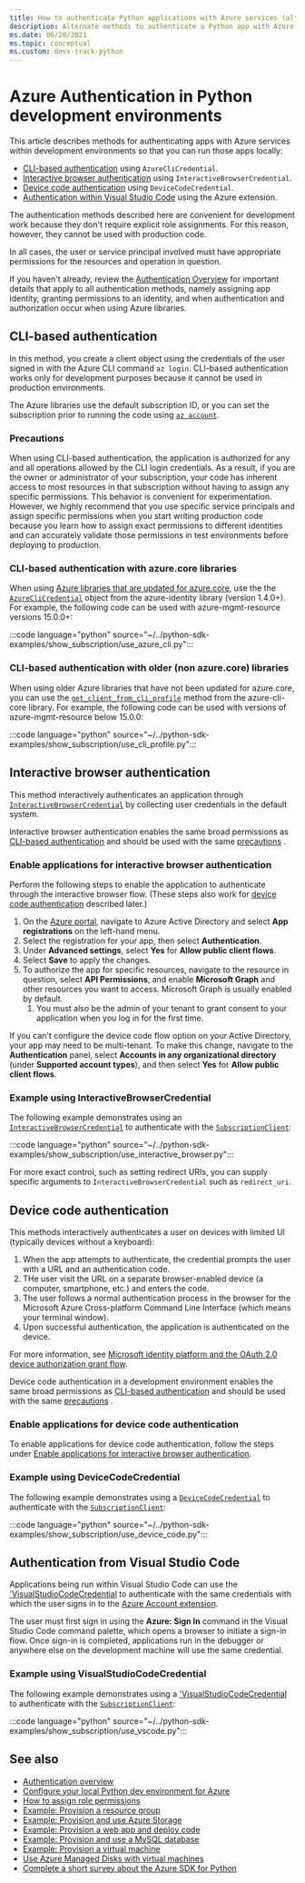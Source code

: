 ```yaml
---
title: How to authenticate Python applications with Azure services (alternate methods)
description: Alternate methods to authenticate a Python app with Azure services by using the Azure libraries
ms.date: 06/28/2021
ms.topic: conceptual
ms.custom: devx-track-python
---
```


# Azure Authentication in Python development environments

This article describes methods for authenticating apps with Azure services within development environments so that you can run those apps locally:

- [CLI-based authentication](#cli-based-authentication) using `AzureCliCredential`.
- [Interactive browser authentication](#interactive-browser-authentication) using `InteractiveBrowserCredential`.
- [Device code authentication](#device-code-authentication) using `DeviceCodeCredential`.
- [Authentication within Visual Studio Code](#authentication-within-visual-studio-code) using the Azure extension.

The authentication methods described here are convenient for development work because they don't require explicit role assignments. For this reason, however, they cannot be used with production code.

In all cases, the user or service principal involved must have appropriate permissions for the resources and operation in question.

If you haven't already, review the [Authentication Overview](azure-sdk-authenticate.md#how-to-assign-an-app-identity) for important details that apply to all authentication methods, namely assigning app identity, granting permissions to an identity, and when authentication and authorization occur when using Azure libraries.

## CLI-based authentication

In this method, you create a client object using the credentials of the user signed in with the Azure CLI command `az login`. CLI-based authentication works only for development purposes because it cannot be used in production environments.

The Azure libraries use the default subscription ID, or you can set the subscription prior to running the code using [`az account`](/cli/azure/manage-azure-subscriptions-azure-cli).

### Precautions

When using CLI-based authentication, the application is authorized for any and all operations allowed by the CLI login credentials. As a result, if you are the owner or administrator of your subscription, your code has inherent access to most resources in that subscription without having to assign any specific permissions. This behavior is convenient for experimentation. However, we highly recommend that you use specific service principals and assign specific permissions when you start writing production code because you learn how to assign exact permissions to different identities and can accurately validate those permissions in test environments before deploying to production.

### CLI-based authentication with azure.core libraries

When using [Azure libraries that are updated for azure.core](./azure-sdk-library-package-index.md#libraries-using-azurecore), use the the [`AzureCliCredential`](/python/api/azure-identity/azure.identity.azureclicredential) object from the azure-identity library (version 1.4.0+). For example, the following code can be used with azure-mgmt-resource versions 15.0.0+:

:::code language="python" source="~/../python-sdk-examples/show_subscription/use_azure_cli.py":::

### CLI-based authentication with older (non azure.core) libraries

When using older Azure libraries that have not been updated for azure.core, you can use the [`get_client_from_cli_profile`](/python/api/azure-common/azure.common.client_factory#get-client-from-cli-profile-client-class----kwargs-) method from the azure-cli-core library. For example, the following code can be used with versions of azure-mgmt-resource below 15.0.0:

:::code language="python" source="~/../python-sdk-examples/show_subscription/use_cli_profile.py":::

## Interactive browser authentication

This method interactively authenticates an application through [`InteractiveBrowserCredential`](/python/api/azure-identity/azure.identity.interactivebrowsercredential) by collecting user credentials in the default system.

Interactive browser authentication enables the same broad permissions as [CLI-based authentication](#cld-based-authentication) and should be used with the same [precautions](#precautions) .

### Enable applications for interactive browser authentication

Perform the following steps to enable the application to authenticate through the interactive browser flow. (These steps also work for [device code authentication](#device-code-authentication) described later.)

1. On the [Azure portal](https://portal.azure.com), navigate to Azure Active Directory and select **App registrations** on the left-hand menu.
1. Select the registration for your app, then select **Authentication**.
1. Under **Advanced settings**, select **Yes** for **Allow public client flows**.
1. Select **Save** to apply the changes.
1. To authorize the app for specific resources, navigate to the resource in question, select **API Permissions**, and enable **Microsoft Graph** and other resources you want to access. Microsoft Graph is usually enabled by default.
    1. You must also be the admin of your tenant to grant consent to your application when you log in for the first time.

If you can't configure the device code flow option on your Active Directory, your app may need to be multi-tenant. To make this change, navigate to the **Authentication** panel, select **Accounts in any organizational directory** (under **Supported account types**), and then select **Yes** for **Allow public client flows**.

### Example using InteractiveBrowserCredential

The following example demonstrates using an [`InteractiveBrowserCredential`](/python/api/azure-identity/azure.identity.interactivebrowsercredential) to authenticate with the [`SubscriptionClient`](/python/api/azure-mgmt-resource/azure.mgmt.resource.subscriptions.v2019_06_01.subscriptionclient):

:::code language="python" source="~/../python-sdk-examples/show_subscription/use_interactive_browser.py":::

For more exact control, such as setting redirect URIs, you can supply specific arguments to `InteractiveBrowserCredential` such as `redirect_uri`.

## Device code authentication

This methods interactively authenticates a user on devices with limited UI (typically devices without a keyboard):

1. When the app attempts to authenticate, the credential prompts the user with a URL and an authentication code.
1. THe user visit the URL on a separate browser-enabled device (a computer, smartphone, etc.) and enters the code.
1. The user follows a normal authentication process in the browser for the Microsoft Azure Cross-platform Command Line Interface (which means your terminal window).
1. Upon successful authentication, the application is authenticated on the device.

For more information, see [Microsoft identity platform and the OAuth 2.0 device authorization grant flow](/azure/active-directory/develop/v2-oauth2-device-code).

Device code authentication in a development environment enables the same broad permissions as [CLI-based authentication](#cld-based-authentication) and should be used with the same [precautions](#precautions) .

### Enable applications for device code authentication

To enable applications for device code authentication, follow the steps under [Enable applications for interactive browser authentication](#enable-applications-for-interactive-browser-authentication).

### Example using DeviceCodeCredential

The following example demonstrates using a [`DeviceCodeCredential`](/python/api/azure-identity/azure.identity.devicecodecredential) to authenticate with the [`SubscriptionClient`](/python/api/azure-mgmt-resource/azure.mgmt.resource.subscriptions.v2019_06_01.subscriptionclient):

:::code language="python" source="~/../python-sdk-examples/show_subscription/use_device_code.py":::

## Authentication from Visual Studio Code

Applications being run within Visual Studio Code can use the ['VisualStudioCodeCredential](/python/api/azure-identity/azure.identity.visualstudiocodecredential) to authenticate with the same credentials with which the user signs in to the [Azure Account extension](https://marketplace.visualstudio.com/items?itemName=ms-vscode.azure-account).

The user must first sign in using the **Azure: Sign In** command in the Visual Studio Code command palette, which opens a browser to initiate a sign-in flow. Once sign-in is completed, applications run in the debugger or anywhere else on the development machine will use the same credential.

### Example using VisualStudioCodeCredential

The following example demonstrates using a ['VisualStudioCodeCredential](/python/api/azure-identity/azure.identity.visualstudiocodecredential) to authenticate with the [`SubscriptionClient`](/python/api/azure-mgmt-resource/azure.mgmt.resource.subscriptions.v2019_06_01.subscriptionclient):

:::code language="python" source="~/../python-sdk-examples/show_subscription/use_vscode.py":::

## See also

- [Authentication overview](azure-sdk-authenticate.md)
- [Configure your local Python dev environment for Azure](configure-local-development-environment.md)
- [How to assign role permissions](/azure/role-based-access-control/role-assignments-steps)
- [Example: Provision a resource group](azure-sdk-example-resource-group.md)
- [Example: Provision and use Azure Storage](azure-sdk-example-storage.md)
- [Example: Provision a web app and deploy code](azure-sdk-example-web-app.md)
- [Example: Provision and use a MySQL database](azure-sdk-example-database.md)
- [Example: Provision a virtual machine](azure-sdk-example-virtual-machines.md)
- [Use Azure Managed Disks with virtual machines](azure-sdk-samples-managed-disks.md)
- [Complete a short survey about the Azure SDK for Python](https://microsoft.qualtrics.com/jfe/form/SV_bNFX0HECjzPWMiG?Q_CHL=docs)
